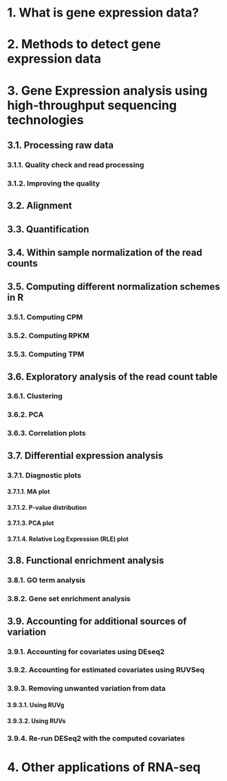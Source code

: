 # 1. What is gene expression data?
# 2. Methods to detect gene expression data
# 3. Gene Expression analysis using high-throughput sequencing technologies
## 3.1. Processing raw data
### 3.1.1. Quality check and read processing
### 3.1.2. Improving the quality
## 3.2. Alignment
## 3.3. Quantification
## 3.4. Within sample normalization of the read counts
## 3.5. Computing different normalization schemes in R
### 3.5.1. Computing CPM
### 3.5.2. Computing RPKM
### 3.5.3. Computing TPM
## 3.6. Exploratory analysis of the read count table
### 3.6.1. Clustering
### 3.6.2. PCA
### 3.6.3. Correlation plots
## 3.7. Differential expression analysis
### 3.7.1. Diagnostic plots
#### 3.7.1.1. MA plot
#### 3.7.1.2. P-value distribution
#### 3.7.1.3. PCA plot
#### 3.7.1.4. Relative Log Expression (RLE) plot
## 3.8. Functional enrichment analysis
### 3.8.1. GO term analysis
### 3.8.2. Gene set enrichment analysis
## 3.9. Accounting for additional sources of variation
### 3.9.1. Accounting for covariates using DEseq2
### 3.9.2. Accounting for estimated covariates using RUVSeq
### 3.9.3. Removing unwanted variation from data
#### 3.9.3.1. Using RUVg
#### 3.9.3.2. Using RUVs
### 3.9.4. Re-run DESeq2 with the computed covariates
# 4. Other applications of RNA-seq


